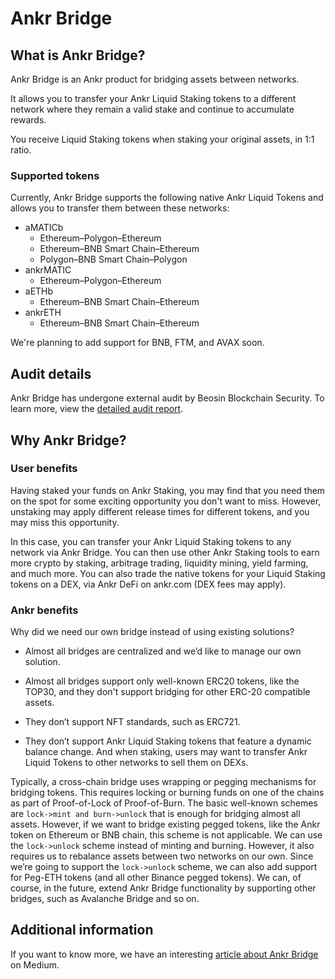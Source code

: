 # Ankr Bridge

## What is Ankr Bridge?

Ankr Bridge is an Ankr product for bridging assets between networks.

It allows you to transfer your Ankr Liquid Staking tokens to a different network where they remain a valid stake and continue to accumulate rewards.

You receive Liquid Staking tokens when staking your original assets, in 1:1 ratio.


### Supported tokens

Currently, Ankr Bridge supports the following native Ankr Liquid Tokens and allows you to transfer them between these networks:

* aMATICb
  * Ethereum–Polygon–Ethereum
  * Ethereum–BNB Smart Chain–Ethereum
  * Polygon–BNB Smart Chain–Polygon
* ankrMATIC
  * Ethereum–Polygon–Ethereum
* aETHb
  * Ethereum–BNB Smart Chain–Ethereum
* ankrETH
  * Ethereum–BNB Smart Chain–Ethereum

We're planning to add support for BNB, FTM, and AVAX soon. 

## Audit details

Ankr Bridge has undergone external audit by Beosin Blockchain Security. 
To learn more, view the [detailed audit report](https://assets.ankr.com/earn/ankr_bridge_security_audit.pdf).

## Why Ankr Bridge?

### User benefits

Having staked your funds on Ankr Staking, you may find that you need them on the spot for some exciting opportunity you don't want to miss.
However, unstaking may apply different release times for different tokens, and you may miss this opportunity.

In this case, you can transfer your Ankr Liquid Staking tokens to any network via Ankr Bridge.
You can then use other Ankr Staking tools to earn more crypto by staking, arbitrage trading, liquidity mining, yield farming, and much more.
You can also trade the native tokens for your Liquid Staking tokens on a DEX, via Ankr DeFi on ankr.com (DEX fees may apply). 

### Ankr benefits

Why did we need our own bridge instead of using existing solutions? 

* Almost all bridges are centralized and we’d like to manage our own solution.

* Almost all bridges support only well-known ERC20 tokens, like the TOP30, and they don't support bridging for other ERC-20 compatible assets.

* They don’t support NFT standards, such as ERC721.

* They don’t support Ankr Liquid Staking tokens that feature a dynamic balance change. And when staking, users may want to transfer Ankr Liquid Tokens to other networks to sell them on DEXs.

Typically, a cross-chain bridge uses wrapping or pegging mechanisms for bridging tokens. 
This requires locking or burning funds on one of the chains as part of Proof-of-Lock of Proof-of-Burn.
The basic well-known schemes are `lock->mint and burn->unlock` that is enough for bridging almost all assets. 
However, if we want to bridge existing pegged tokens, like the Ankr token on Ethereum or BNB chain, this scheme is not applicable. 
We can use the `lock->unlock` scheme instead of minting and burning. However, it also requires us to rebalance assets between two networks on our own.
Since we’re going to support the `lock->unlock` scheme, we can also add support for Peg-ETH tokens (and all other Binance pegged tokens).
We can, of course, in the future, extend Ankr Bridge functionality by supporting other bridges, such as Avalanche Bridge and so on.

## Additional information

If you want to know more, we have an interesting [article about Ankr Bridge](https://medium.com/ankr-network/ankr-bridge-now-on-ankr-earn-cf20bade7317) on Medium.




